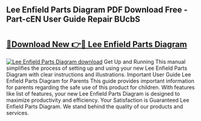 ## Lee Enfield Parts Diagram PDF Download Free - Part-cEN User Guide Repair BUcbS

# <h2><a href="http://dfhsf2.blite.top/?on=Lee+Enfield+Parts+Diagram">🔗Download New 👉🔴 Lee Enfield Parts Diagram</a></h2>

[![Lee Enfield Parts Diagram download](https://i.imgur.com/lujVjoI.png)](http://dfhsf2.blite.top/?on=Lee+Enfield+Parts+Diagram)
Get Up and Running This manual simplifies the process of setting up and using your new Lee Enfield Parts Diagram with clear instructions and illustrations. Important User Guide Lee Enfield Parts Diagram for Parents This guide provides important information for parents regarding the safe use of this product for children. With features like list of features, your new Lee Enfield Parts Diagram is designed to maximize productivity and efficiency. Your Satisfaction is Guaranteed Lee Enfield Parts Diagram. We stand behind the quality of our products and services.
